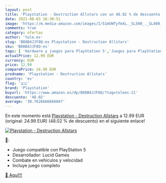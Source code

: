 ```yaml
---
layout: post
title: 'Playstation - Destruction Allstars con un 48.02 % de descuento'
date: 2021-08-03 18:30:51
image: 'https://m.media-amazon.com/images/I/51mUWTyfmXL._SL500_._SL400_.jpg'
comments: true
category: ofertas
author: 'tole.es'
slug: 'B08B4JJF8Q-es Playstation - Destruction Allstars'
sku: 'B08B4JJF8Q-es'
tags: [ 'Hardware y juegos para PlayStation 5','Juegos para PlayStation 5','Videojuegos','playstation', ]
actualPrice: 12.99 EUR
currency: EUR
price: 12.99
comparePrice: 24.99 EUR
prodname: 'Playstation - Destruction Allstars'
country: 'es'
flag: '🇪🇸'
brand: 'Playstation'
buyurl: 'https://www.amazon.es/dp/B08B4JJF8Q/?tag=tolees-21'
descuento: '48.02'
average: '30.7626666666667'
---
```


En este momento está [Playstation - Destruction Allstars](https://www.amazon.es/dp/B08B4JJF8Q/?tag=tolees-21) a 12.99 EUR (original: 24.99 EUR) (48.02 %  de descuento) en el siguiente enlace!

[![Playstation - Destruction Allstars](https://m.media-amazon.com/images/I/51mUWTyfmXL._SL500_._SL400_.jpg)](https://www.amazon.es/dp/B08B4JJF8Q/?tag=tolees-21)

🔎:

- Juego compatible con PlayStation 5
- Desarrollador: Lucid Games
- Combate en vehículos y velocidad
- Incluye juego completo

[🛒 Aquí!!!](https://www.amazon.es/dp/B08B4JJF8Q/?tag=tolees-21)
